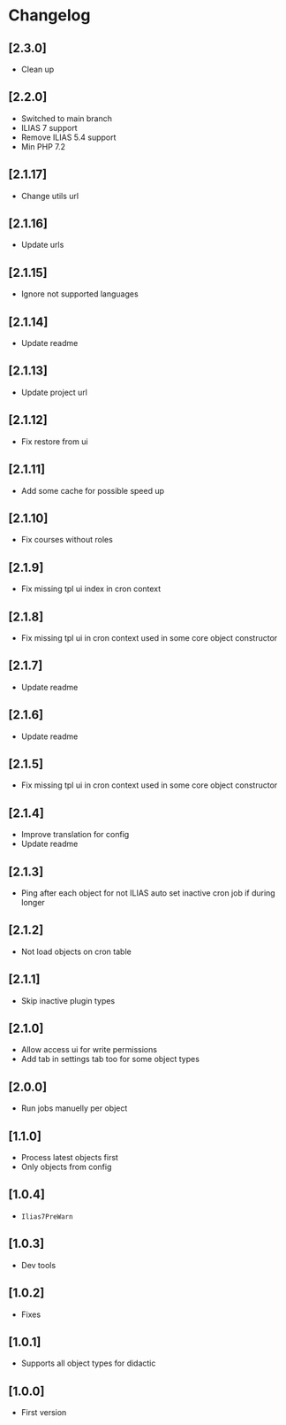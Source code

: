 # Changelog

## [2.3.0]
- Clean up

## [2.2.0]
- Switched to main branch
- ILIAS 7 support
- Remove ILIAS 5.4 support
- Min PHP 7.2

## [2.1.17]
- Change utils url

## [2.1.16]
- Update urls

## [2.1.15]
- Ignore not supported languages

## [2.1.14]
- Update readme

## [2.1.13]
- Update project url

## [2.1.12]
- Fix restore from ui

## [2.1.11]
- Add some cache for possible speed up

## [2.1.10]
- Fix courses without roles

## [2.1.9]
- Fix missing tpl ui index in cron context

## [2.1.8]
- Fix missing tpl ui in cron context used in some core object constructor

## [2.1.7]
- Update readme

## [2.1.6]
- Update readme

## [2.1.5]
- Fix missing tpl ui in cron context used in some core object constructor

## [2.1.4]
- Improve translation for config
- Update readme

## [2.1.3]
- Ping after each object for not ILIAS auto set inactive cron job if during longer

## [2.1.2]
- Not load objects on cron table

## [2.1.1]
- Skip inactive plugin types

## [2.1.0]
- Allow access ui for write permissions
- Add tab in settings tab too for some object types

## [2.0.0]
- Run jobs manuelly per object

## [1.1.0]
- Process latest objects first
- Only objects from config

## [1.0.4]
- `Ilias7PreWarn`

## [1.0.3]
- Dev tools

## [1.0.2]
- Fixes

## [1.0.1]
- Supports all object types for didactic

## [1.0.0]
- First version
